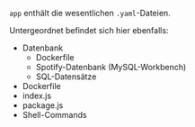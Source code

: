 `app` enthält die wesentlichen `.yaml`-Dateien.

Untergeordnet befindet sich hier ebenfalls:

- Datenbank
  - Dockerfile
  - Spotify-Datenbank (MySQL-Workbench)
  - SQL-Datensätze
- Dockerfile
- index.js
- package.js
- Shell-Commands
